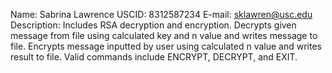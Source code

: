 Name: Sabrina Lawrence
USCID: 8312587234
E-mail: sklawren@usc.edu
Description: Includes RSA decryption and encryption. Decrypts given message from file using calculated key and n value and writes message to file. Encrypts message inputted by user using calculated n value and writes result to file. Valid commands include ENCRYPT, DECRYPT, and EXIT. 